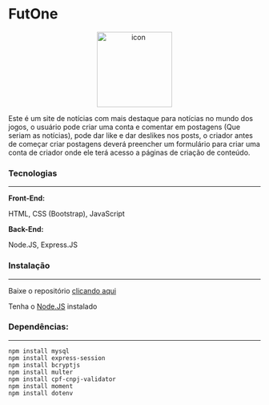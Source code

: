 # FutOne  
<div align='center'>
<img width='150' src="https://i.imgur.com/ikAzHFv.png" alt="icon" border="0">
</div>
<p>Este é um site de notícias com mais destaque para notícias no mundo dos jogos, o usuário pode criar uma conta e comentar em postagens (Que seriam as notícias), pode dar like e dar deslikes nos posts, o criador antes de começar criar postagens deverá preencher um formulário  para criar uma conta de criador onde ele terá acesso a páginas de criação de conteúdo.</p>
<h3>Tecnologias</h3>
<hr>
<p><strong>Front-End:</strong></p>
<p>HTML, CSS (Bootstrap), JavaScript</p>
<p><strong>Back-End:</strong></p>
<p>Node.JS, Express.JS</p>
<h3>Instalação</h3>
<hr>
<p>Baixe o repositório <a href='https://github.com/Guilherme0112/FutOne/archive/refs/heads/main.zip'>clicando aqui</a></p>
<p>Tenha o <a href='https://nodejs.org/pt/download/package-manager'>Node.JS</a> instalado</p>
<h3>Dependências:</h3>
<hr>
<code>npm install mysql</code>
<br>
<code>npm install express-session</code>
<br>
<code>npm install bcryptjs</code>
<br>
<code>npm install multer</code>
<br>
<code>npm install cpf-cnpj-validator</code>
<br>
<code>npm install moment</code>
<br>
<code>npm install dotenv</code>